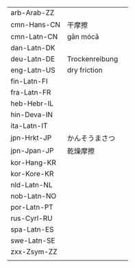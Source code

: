 | | | |
|-|-|-|
| arb-Arab-ZZ |  |  |
| cmn-Hans-CN | 干摩擦 |  |
| cmn-Latn-CN | gān mócā |  |
| dan-Latn-DK |  |  |
| deu-Latn-DE | Trockenreibung |  |
| eng-Latn-US | dry friction |  |
| fin-Latn-FI |  |  |
| fra-Latn-FR |  |  |
| heb-Hebr-IL |  |  |
| hin-Deva-IN |  |  |
| ita-Latn-IT |  |  |
| jpn-Hrkt-JP | かんそうまさつ |  |
| jpn-Jpan-JP | 乾燥摩擦 |  |
| kor-Hang-KR |  |  |
| kor-Kore-KR |  |  |
| nld-Latn-NL |  |  |
| nob-Latn-NO |  |  |
| por-Latn-PT |  |  |
| rus-Cyrl-RU |  |  |
| spa-Latn-ES |  |  |
| swe-Latn-SE |  |  |
| zxx-Zsym-ZZ |  |  |
|  |  |  |

